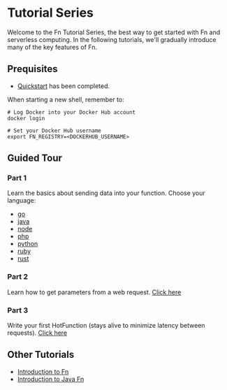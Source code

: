 
# Tutorial Series

Welcome to the Fn Tutorial Series, the best way to get started with Fn and serverless computing. In the following tutorials, we'll gradually introduce many of the key features of Fn.

## Prequisites
* [Quickstart](../../README.md) has been completed.

When starting a new shell, remember to: 

```
# Log Docker into your Docker Hub account
docker login

# Set your Docker Hub username
export FN_REGISTRY=<DOCKERHUB_USERNAME>
```

## Guided Tour

### Part 1

Learn the basics about sending data into your function. Choose your language:

* [go](hello/go)
* [java](hello/java)
* [node](hello/node)
* [php](hello/php)
* [python](hello/python)
* [ruby](hello/ruby)
* [rust](hello/rust) 

### Part 2

Learn how to get parameters from a web request. [Click here](params)

### Part 3

Write your first HotFunction (stays alive to minimize latency between requests). [Click here](hotfunctions/http)

## Other Tutorials

* [Introduction to Fn](https://github.com/fnproject/tutorials/tree/master/Introduction)
* [Introduction to Java Fn](https://github.com/fnproject/tutorials/tree/master/JavaFDKIntroduction)
